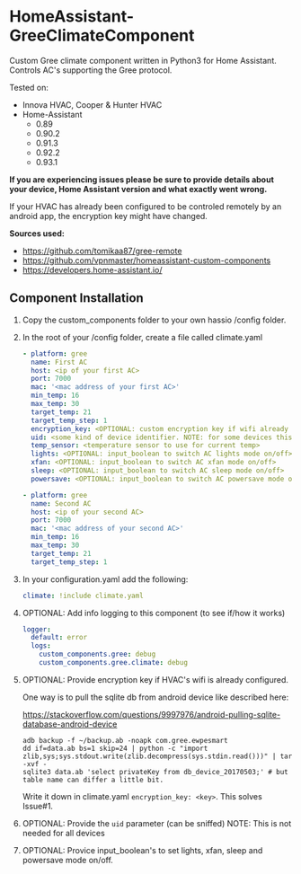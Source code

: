# HomeAssistant-GreeClimateComponent
Custom Gree climate component written in Python3 for Home Assistant. Controls AC's supporting the Gree protocol.

Tested on:
* Innova HVAC, Cooper & Hunter HVAC
* Home-Assistant 
    - 0.89
    - 0.90.2
    - 0.91.3
    - 0.92.2
    - 0.93.1

 **If you are experiencing issues please be sure to provide details about your device, Home Assistant version and what exactly went wrong.**

 If your HVAC has already been configured to be controled remotely by an android app, the encryption key might have changed.

**Sources used:**
 - https://github.com/tomikaa87/gree-remote
 - https://github.com/vpnmaster/homeassistant-custom-components
 - https://developers.home-assistant.io/

## Component Installation
1. Copy the custom_components folder to your own hassio /config folder.

2. In the root of your /config folder, create a file called climate.yaml

   ```yaml
   - platform: gree
     name: First AC
     host: <ip of your first AC>
     port: 7000
     mac: '<mac address of your first AC>'
     min_temp: 16
     max_temp: 30
     target_temp: 21
     target_temp_step: 1
     encryption_key: <OPTIONAL: custom encryption key if wifi already configured>
     uid: <some kind of device identifier. NOTE: for some devices this is optional>
     temp_sensor: <temperature sensor to use for current temp>
     lights: <OPTIONAL: input_boolean to switch AC lights mode on/off>
     xfan: <OPTIONAL: input_boolean to switch AC xfan mode on/off>
     sleep: <OPTIONAL: input_boolean to switch AC sleep mode on/off>
     powersave: <OPTIONAL: input_boolean to switch AC powersave mode on/off>
   
   - platform: gree
     name: Second AC
     host: <ip of your second AC>
     port: 7000
     mac: '<mac address of your second AC>'
     min_temp: 16
     max_temp: 30
     target_temp: 21
     target_temp_step: 1
   ```

3. In your configuration.yaml add the following:
  
   ```yaml
   climate: !include climate.yaml
   ```

4. OPTIONAL: Add info logging to this component (to see if/how it works)
  
   ```yaml
   logger:
     default: error
     logs:
       custom_components.gree: debug
       custom_components.gree.climate: debug
   ```

5. OPTIONAL: Provide encryption key if HVAC's wifi is already configured. 

   One way is to pull the sqlite db from android device like described here:
  
   https://stackoverflow.com/questions/9997976/android-pulling-sqlite-database-android-device

   ```
   adb backup -f ~/backup.ab -noapk com.gree.ewpesmart
   dd if=data.ab bs=1 skip=24 | python -c "import zlib,sys;sys.stdout.write(zlib.decompress(sys.stdin.read()))" | tar -xvf -
   sqlite3 data.ab 'select privateKey from db_device_20170503;' # but table name can differ a little bit.
   ```
   
   Write it down in climate.yaml `encryption_key: <key>`. This solves Issue#1.

6. OPTIONAL: Provide the `uid` parameter (can be sniffed) NOTE: This is not needed for all devices

7. OPTIONAL: Provice input_boolean's to set lights, xfan, sleep and powersave mode on/off.
